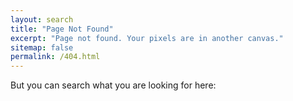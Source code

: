 ```yaml
---
layout: search
title: "Page Not Found"
excerpt: "Page not found. Your pixels are in another canvas."
sitemap: false
permalink: /404.html
---
```


But you can search what you are looking for here:
